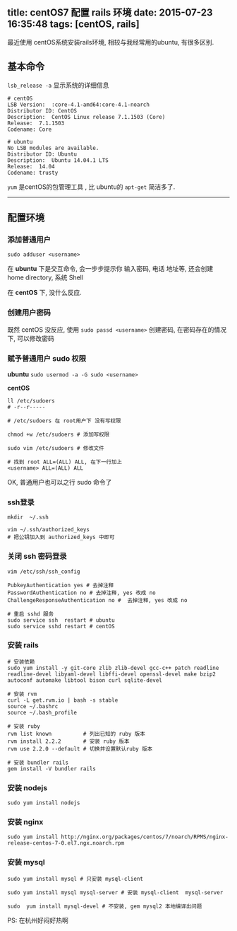 title: centOS7 配置 rails 环境
date: 2015-07-23 16:35:48
tags: [centOS, rails]
---

最近使用 centOS系统安装rails环境, 相较与我经常用的ubuntu, 有很多区别.

## 基本命令

`lsb_release -a` 显示系统的详细信息

```
# centOS
LSB Version:  :core-4.1-amd64:core-4.1-noarch
Distributor ID: CentOS
Description:  CentOS Linux release 7.1.1503 (Core)
Release:  7.1.1503
Codename: Core

# ubuntu
No LSB modules are available.
Distributor ID: Ubuntu
Description:  Ubuntu 14.04.1 LTS
Release:  14.04
Codename: trusty
```

`yum` 是centOS的包管理工具 , 比 ubuntu的 `apt-get` 简洁多了.

---

## 配置环境

### 添加普通用户

  `sudo adduser <username>`

  在 **ubuntu** 下是交互命令, 会一步步提示你 输入密码, 电话 地址等, 还会创建 home directory, 系统 Shell

  在 **centOS** 下, 没什么反应.

  ### 创建用户密码

  既然 centOS 没反应, 使用 `sudo passd <username>` 创建密码, 在密码存在的情况下, 可以修改密码

### 赋予普通用户 sudo 权限
  **ubuntu**
  `sudo usermod -a -G sudo <username>`

  **centOS**
  ```
  ll /etc/sudoers
  # -r--r-----

  # /etc/sudoers 在 root用户下 没有写权限

  chmod +w /etc/sudoers # 添加写权限

  sudo vim /etc/sudoers # 修改文件

  # 找到 root ALL=(ALL) ALL, 在下一行加上
  <username> ALL=(ALL) ALL

  ```

  OK, 普通用户也可以之行 sudo 命令了

### ssh登录

  ```
  mkdir  ~/.ssh

  vim ~/.ssh/authorized_keys
  # 把公钥加入到 authorized_keys 中即可
  ```

### 关闭 ssh 密码登录

  ```
  vim /etc/ssh/ssh_config

  PubkeyAuthentication yes # 去掉注释
  PasswordAuthentication no # 去掉注释, yes 改成 no
  ChallengeResponseAuthentication no #  去掉注释, yes 改成 no

  # 重启 sshd 服务
  sudo service ssh  restart # ubuntu
  sudo service sshd restart # centOS
  ```

### 安装 rails

  ```
  # 安装依赖
  sudo yum install -y git-core zlib zlib-devel gcc-c++ patch readline readline-devel libyaml-devel libffi-devel openssl-devel make bzip2 autoconf automake libtool bison curl sqlite-devel

  # 安装 rvm
  curl -L get.rvm.io | bash -s stable
  source ~/.bashrc
  source ~/.bash_profile

  # 安装 ruby
  rvm list known          # 列出已知的 ruby 版本
  rvm install 2.2.2       # 安装 ruby 版本
  rvm use 2.2.0 --default # 切换并设置默认ruby 版本

  # 安装 bundler rails
  gem install -V bundler rails

  ```

### 安装 nodejs

  `sudo yum install nodejs`

### 安装 nginx

  ```
  sudo yum install http://nginx.org/packages/centos/7/noarch/RPMS/nginx-release-centos-7-0.el7.ngx.noarch.rpm
  ```

### 安装 mysql

```
sudo yum install mysql # 只安装 mysql-client

sudo yum install mysql mysql-server # 安装 mysql-client  mysql-server

sudo  yum install mysql-devel # 不安装, gem mysql2 本地编译出问题

```

PS: 在杭州好闷好热啊
